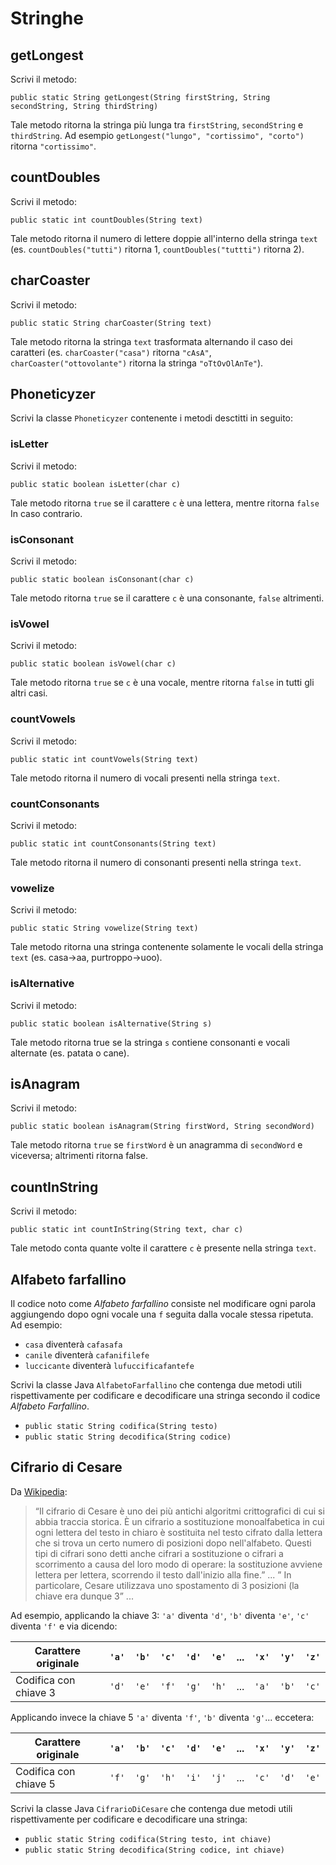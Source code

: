 # Stringhe

## getLongest
Scrivi il metodo:

`public static String getLongest(String firstString, String secondString, String thirdString)`

Tale metodo ritorna la stringa più lunga tra `firstString`, `secondString` e `thirdString`. Ad esempio `getLongest("lungo", "cortissimo", "corto")` ritorna `"cortissimo"`.

## countDoubles
Scrivi il metodo:

`public static int countDoubles(String text)`

Tale metodo ritorna il numero di lettere doppie all'interno della stringa `text` (es. `countDoubles("tutti")` ritorna 1, `countDoubles("tuttti")` ritorna 2).

## charCoaster
Scrivi il metodo:

`public static String charCoaster(String text)`

Tale metodo ritorna la stringa `text` trasformata alternando il caso dei caratteri (es. `charCoaster("casa")` ritorna `"cAsA"`, `charCoaster("ottovolante")` ritorna la stringa `"oTtOvOlAnTe"`).

## Phoneticyzer

Scrivi la classe `Phoneticyzer` contenente i metodi desctitti in seguito:

### isLetter
Scrivi il metodo:

`public static boolean isLetter(char c)`

Tale metodo ritorna `true` se il carattere `c` è una lettera, mentre ritorna `false` In caso contrario.

### isConsonant
Scrivi il metodo:

`public static boolean isConsonant(char c)`

Tale metodo ritorna `true` se il carattere `c` è una consonante, `false` altrimenti.

### isVowel
Scrivi il metodo:

`public static boolean isVowel(char c)`

Tale metodo ritorna `true` se `c` è una vocale, mentre ritorna `false` in tutti gli altri casi.

### countVowels
Scrivi il metodo:

`public static int countVowels(String text)`

Tale metodo ritorna il numero di vocali presenti nella stringa `text`.

### countConsonants
Scrivi il metodo:

`public static int countConsonants(String text)`

Tale metodo ritorna il numero di consonanti presenti nella stringa `text`.

### vowelize
Scrivi il metodo:

`public static String vowelize(String text)`

Tale metodo ritorna una stringa contenente solamente le vocali della stringa `text` (es. casa->aa, purtroppo->uoo).

### isAlternative
Scrivi il metodo:

`public static boolean isAlternative(String s)`

Tale metodo ritorna true se la stringa `s` contiene consonanti e vocali alternate (es. patata o cane).

## isAnagram
Scrivi il metodo:

`public static boolean isAnagram(String firstWord, String secondWord)`

Tale metodo ritorna `true` se `firstWord` è un anagramma di `secondWord` e viceversa; altrimenti ritorna false.

## countInString
Scrivi il metodo:

`public static int countInString(String text, char c)`

Tale metodo conta quante volte il carattere `c` è presente nella stringa `text`.

## Alfabeto farfallino

Il codice noto come *Alfabeto farfallino* consiste nel modificare ogni parola aggiungendo dopo ogni vocale una `f` seguita dalla vocale stessa ripetuta. Ad esempio:

- `casa` diventerà `cafasafa`
- `canile` diventerà `cafanifilefe`
- `luccicante` diventerà `lufuccificafantefe`

Scrivi la classe Java `AlfabetoFarfallino` che contenga due metodi utili rispettivamente per codificare e decodificare una stringa secondo il codice *Alfabeto Farfallino*.

- `public static String codifica(String testo)`
- `public static String decodifica(String codice)`


## Cifrario di Cesare

Da [Wikipedia](https://it.m.wikipedia.org/wiki/Cifrario_di_Cesare):

> “Il cifrario di Cesare è uno dei più antichi algoritmi crittografici di cui si abbia traccia storica. È un cifrario a sostituzione monoalfabetica in cui ogni lettera del testo in chiaro è sostituita nel testo cifrato dalla lettera che si trova un certo numero di posizioni dopo nell'alfabeto. Questi tipi di cifrari sono detti anche cifrari a sostituzione o cifrari a scorrimento a causa del loro modo di operare: la sostituzione avviene lettera per lettera, scorrendo il testo dall'inizio alla fine.” ... ” In particolare, Cesare utilizzava uno spostamento di 3 posizioni (la chiave era dunque 3” ...


Ad esempio, applicando la chiave 3: `'a'` diventa `'d'`, `'b'` diventa `'e'`, `'c'` diventa `'f'` e via dicendo:


Carattere originale  |`'a'`|`'b'`|`'c'`|`'d'`|`'e'`|...|`'x'`|`'y'`|`'z'`|
---------------------|-----|-----|-----|-----|-----|---|-----|-----|-----|
Codifica con chiave 3|`'d'`|`'e'`|`'f'`|`'g'`|`'h'`|...|`'a'`|`'b'`|`'c'`|


Applicando invece la chiave 5 `'a'` diventa `'f'`, `'b'` diventa `'g'`... eccetera:

Carattere originale  |`'a'`|`'b'`|`'c'`|`'d'`|`'e'`|...|`'x'`|`'y'`|`'z'`|
---------------------|-----|-----|-----|-----|-----|---|-----|-----|-----|
Codifica con chiave 5|`'f'`|`'g'`|`'h'`|`'i'`|`'j'`|...|`'c'`|`'d'`|`'e'`|


Scrivi la classe Java `CifrarioDiCesare` che contenga due metodi utili rispettivamente per codificare e decodificare una stringa:

- `public static String codifica(String testo, int chiave)`
- `public static String decodifica(String codice, int chiave)`
